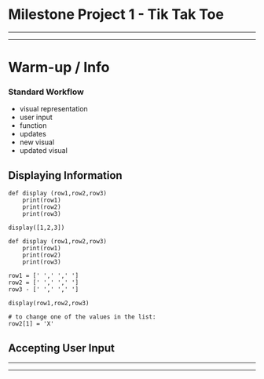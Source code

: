 # Milestone Project 1 - Tik Tak Toe
***
***
# Warm-up / Info
### Standard Workflow
* visual representation
* user input
* function 
* updates
* new visual
* updated visual

## Displaying Information
```
def display (row1,row2,row3)
    print(row1)
    print(row2)
    print(row3)

display([1,2,3])
```
```
def display (row1,row2,row3)
    print(row1)
    print(row2)
    print(row3)

row1 = [' ',' ',' ']
row2 = [' ',' ',' ']
row3 - [' ',' ',' ']

display(row1,row2,row3)

# to change one of the values in the list: 
row2[1] = 'X' 
```
## Accepting User Input


***
***